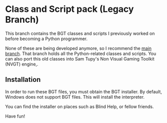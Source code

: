 # Class and Script pack (Legacy Branch)

This branch contains the BGT classes and scripts I previously worked on before becoming a Python programmer.

None of these are being developed anymore, so I recommend the [main branch][main]. That branch holds all the Python-related classes and scripts. You can also port this old classes into Sam Tupy's Non Visual Gaming Toolkit (NVGT) engine,.

## Installation
In order to run these BGT files, you must obtain the BGT installer. By default, Windows does not support BGT files. This will install the interpreter.

You can find the installer on places such as Blind Help, or fellow friends.

Have fun!

[main]: <https://github.com/tunmi13productions/Class-and-Script-pack>